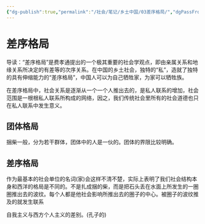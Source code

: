 ```yaml
---
{"dg-publish":true,"permalink":"/社会/笔记/乡土中国/03差序格局/","dgPassFrontmatter":true}
---
```


# 差序格局

导读：“差序格局”是费孝通提出的一个极其重要的社会学观点，即由亲属关系和地缘关系所决定的有差等的次序关系。在中国的乡土社会，独特的“私”，造就了独特的具有伸缩能力的“差序格局”，中国人可以为自己牺牲家，为家可以牺牲族。

在差序格局中，社会关系是逐渐从一个一个人推出去的，是私人联系的增加，社会范围是一根根私人联系所构成的网络，因之，我们传统社会里所有的社会道德也只在私人联系中发生意义。

## 团体格局

捆柴一般，分为若干群体，团体中的人是一伙的。团体的界限比较明确。

## 差序格局

作为最基本的社会单位的名词(家)会这样不清不楚，实际上表明了我们社会结构本身和西洋的格局是不同的。不是扎成捆的柴，而是把石头丢在水面上所发生的一圈圈推出去的波纹。每个人都是他社会影响所推出去的圈子的中心。被圈子的波纹推及的就发生联系

自我主义与西方个人主义的差别。(孔子的)